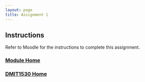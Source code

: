 ```yaml
---
layout: page
title: Assignment 1
---
```


## Instructions
Refer to Moodle for the instructions to complete this assignment.

### [Module Home](../)
### [DMIT1530 Home](../../)